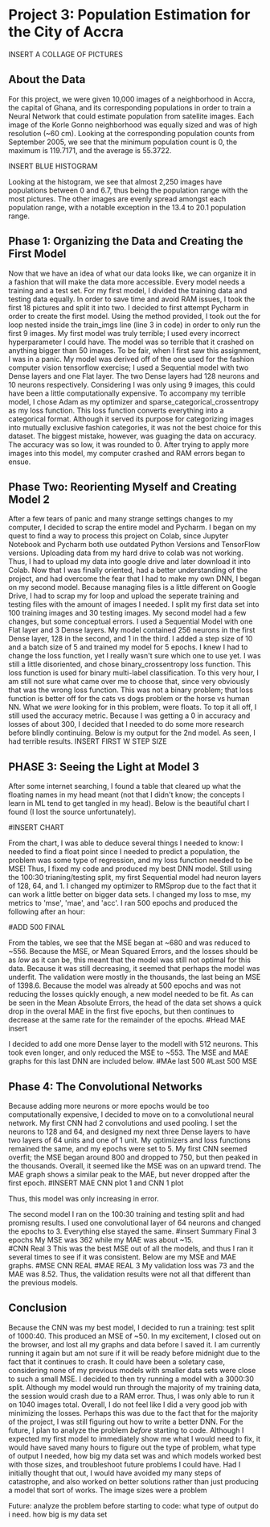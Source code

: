 # Project 3: Population Estimation for the City of Accra

INSERT A COLLAGE OF PICTURES

## About the Data
For this project, we were given 10,000 images of a neighborhood in Accra, the capital of Ghana, and its corresponding populations in order to train a Neural Network that could estimate population from satellite images. 
Each image of the Korle Gonno neighborhood was equally sized and was of high resolution (~60 cm). 
Looking at the corresponding population counts from September 2005, we see that the minimum population count is 0, the maximum is 119.7171, and the average is 55.3722. 

INSERT BLUE HISTOGRAM

Looking at the histogram, we see that almost 2,250 images have populations between 0 and 6.7, thus being the population range with the most pictures.
The other images are evenly spread amongst each population range, with a notable exception in the 13.4 to 20.1 population range.

## Phase 1: Organizing the Data and Creating the First Model
Now that we have an idea of what our data looks like, we can organize it in a fashion that will make the data more accessible. Every model needs a training and a test set. 
For my first model, I divided the training data and testing data equally. In order to save time and avoid RAM issues, I took the first 18 pictures and split it into two. 
I decided to first attempt Pycharm in order to create the first model. Using the method provided, I took out the for loop nested inside the train_imgs line (line 3 in code) 
in order to only run the first 9 images. My first model was truly terrible; I used every incorrect hyperparameter I could have. 
The model was so terrible that it crashed on anything bigger than 50 images. To be fair, when I first saw this assignment, I was in a panic.
My model was derived off of the one used for the fashion computer vision tensorflow exercise; I used a Sequential model with two Dense layers and one Flat layer. 
The two Dense layers had 128 neurons and 10 neurons respectively. Considering I was only using 9 images, this could have been a little computationally expensive. 
To accompany my terrible model, I chose Adam as my optimizer and sparse_categorical_crossentropy as my loss function. 
This loss function converts everything into a categorical format. Although it served its purpose for categorizing images into mutually exclusive fashion categories,
it was not the best choice for this dataset. The biggest mistake, however, was guaging the data on accuracy. The accuracy was so low, it was rounded to 0.
After trying to apply more images into this model, my computer crashed and RAM errors began to ensue. 

## Phase Two: Reorienting Myself and Creating Model 2
After a few tears of panic and many strange settings changes to my computer, I decided to scrap the entire model and Pycharm.
I began on my quest to find a way to process this project on Colab, since Jupyter Notebook and Pycharm both use outdated Python Versions and TensorFlow versions. 
Uploading data from my hard drive to colab was not working. Thus, I had to upload my data into google drive and later download it into Colab. 
Now that I was finally oriented, had a better understanding of the project, and had overcome the fear that I had to make my own DNN, I began on my second model.
Because managing files is a little different on Google Drive, I had to scrap my for loop and upload the seperate training and testing files with the amount of images I needed.
I split my first data set into 100 training images and 30 testing images. My second model had a few changes, but some conceptual errors.
I used a Sequential Model with one Flat layer and 3 Dense layers. My model contained 256 neurons in the first Dense layer, 128 in the second, and 1 in the third. I added a step size of 10 and a batch size of 5 and trained my model for 5 epochs.
I knew I had to change the loss function, yet I really wasn't sure which one to use yet. I was still a little disoriented, and chose binary_crossentropy loss function.
This loss function is used for binary multi-label classification. To this very hour, I am still not sure what came over me to choose that, since very obviously that was the wrong loss function.
This was not a binary problem; that loss function is better off for the cats vs dogs problem or the horse vs human NN. What we *were* looking for in this problem, were floats. To top it all off,
I still used the accuracy metric. Because I was getting a 0 in accuracy and losses of about 300, I decided that I needed to do some more research before blindly continuing.
Below is my output for the 2nd model. As seen, I had terrible results.
INSERT FIRST W STEP SIZE

## PHASE 3: Seeing the Light at Model 3
After some internet searching, I found a table that cleared up what the floating names in my head meant (not that I didn't know; the concepts I learn in ML tend to get tangled in my head). Below is the beautiful chart I found (I lost the source unfortunately). 

#INSERT CHART

From the chart, I was able to deduce several things I needed to know: I needed to find a float point since I needed to predict a population, the problem was some type of regression, and my loss function needed to be MSE!
Thus, I fixed my code and produced my best DNN model. Still using the 100:30 trianing/testing split, my first Sequential model had neuron layers of 128, 64, and 1. I changed my optimizer to RMSprop due to the fact that it can work a little better on bigger data sets. I changed my loss to mse, my metrics to 'mse', 'mae', and 'acc'. I ran 500 epochs and produced the following after an hour:

#ADD 500 FINAL

From the tables, we see that the MSE began at ~680 and was reduced to ~556. Because the MSE, or Mean Squared Errors, and the losses should be as *low* as it can be, this meant that the model was still not optimal for this data. Because it was still decreasing, it seemed that perhaps the model was underfit. The validation were mostly in the thousands, the last being an MSE of 1398.6. Because the model was already at 500 epochs and was not reducing the losses quickly enough, a new model needed to be fit. As can be seen in the Mean Absolute Errors, the head of the data set shows a quick drop in the overal MAE in the first five epochs, but then continues to decrease at the same rate for the remainder of the epochs.
#Head MAE insert

I decided to add one more Dense layer to the modell with 512 neurons. This took even longer, and only reduced the MSE to ~553. The MSE and MAE graphs for this last DNN are included below. 
#MAe last 500
#Last 500 MSE

## Phase 4: The Convolutional Networks
Because adding more neurons or more epochs would be too computationally expensive, I decided to move on to a convolutional neural network. My first CNN had 2 convolutions and used pooling. I set the neurons to 128 and 64, and designed my next three Dense layers to have two layers of 64 units and one of 1 unit. My optimizers and loss functions remained the same, and my epochs were set to 5. My first CNN seemed overfit; the MSE began around 800 and dropped to 750, but then peaked in the thousands. Overall, it seemed like the MSE was on an upward trend. The MAE graph shows a similar peak to the MAE, but never dropped after the first epoch. 
#INSERT MAE CNN plot 1 and CNN 1 plot

Thus, this model was only increasing in error.

The second model I ran on the 100:30 training and testing split and had promisng results. I used one convolutional layer of 64 neurons and changed the epochs to 3. Everything else stayed the same. 
#insert Summary Final 3 epochs
My MSE was 362 while my MAE was about ~15.  
#CNN Real 3
This was the best MSE out of all the models, and thus I ran it several times to see if it was consistent. Below are my MSE and MAE graphs.
#MSE CNN REAL
#MAE REAL 3
My validation loss was 73 and the MAE was 8.52. Thus, the validation results were not all that different than the previous models.

## Conclusion
Because the CNN was my best model, I decided to run a training: test split of 1000:40. This produced an MSE of ~50. In my excitement, I closed out on the browser, and lost all my graphs and data before I saved it. I am currently running it again but am not sure if it will be ready before midnight due to the fact that it continues to crash. It could have been a soletary case, considering none of my previous models with smaller data sets were close to such a small MSE.
I decided to then try running a model with a 3000:30 split. Although my model would run through the majority of my training data, the session would crash due to a RAM error. Thus, I was only able to run it on 1040 images total. Overall, I do not feel like I did a very good job with minimizing the losses. Perhaps this was due to the fact that for the majority of the project, I was still figuring out how to write a better DNN. For the future, I plan to analyze the problem *before* starting to code. Although I expected my first model to immediately show me what I would need to fix, it would have saved many hours to figure out the type of problem, what type of output I needed, how big my data set was and which models worked best with those sizes, and troubleshoot future problems I could have. Had I initially thought that out, I would have avoided my many steps of catastrophe, and also worked on better solutions rather than just producing a model that sort of works. The image sizes were a problem

Future:
analyze the problem before starting to code: what type of output do i need. how big is my data set

